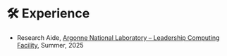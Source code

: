 # 🛠️ Experience

- Research Aide, [Argonne National Laboratory – Leadership Computing Facility](https://www.anl.gov/lcf), Summer, 2025
